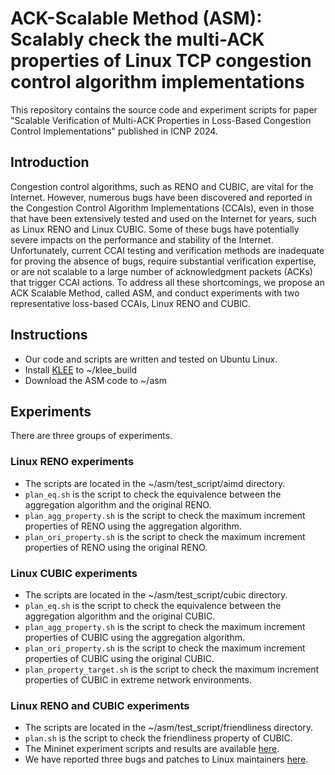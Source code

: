 # ACK-Scalable Method (ASM): Scalably check the multi-ACK properties of Linux TCP congestion control algorithm implementations


This repository contains the source code and experiment scripts for paper "Scalable Verification of Multi-ACK Properties in Loss-Based Congestion Control Implementations" published in ICNP 2024. 

## Introduction

Congestion control algorithms, such as RENO and CUBIC, are vital for the Internet. However, numerous bugs have been discovered and reported in the Congestion Control Algorithm Implementations (CCAIs), even in those that have been extensively tested and used on the Internet for years, such as Linux RENO and Linux CUBIC. Some of these bugs have potentially severe impacts on the performance and stability of the Internet. Unfortunately, current CCAI testing and verification methods are inadequate for proving the absence of bugs, require substantial verification expertise, or are not scalable to a large number of acknowledgment packets (ACKs) that trigger CCAI actions. To address all these shortcomings, we propose an ACK Scalable Method, called ASM, and conduct experiments with two representative loss-based CCAIs, Linux RENO and CUBIC.

## Instructions

* Our code and scripts are written and tested on Ubuntu Linux. 
* Install [KLEE](https://klee-se.org/) to ~/klee_build
* Download the ASM code to ~/asm

## Experiments

There are three groups of experiments.

### Linux RENO experiments

* The scripts are located in the ~/asm/test_script/aimd directory.
* `plan_eq.sh` is the script to check the equivalence between the aggregation algorithm and the original RENO.
* `plan_agg_property.sh` is the script to check the maximum increment properties of RENO using the aggregation algorithm.
* `plan_ori_property.sh` is the script to check the maximum increment properties of RENO using the original RENO.

### Linux CUBIC experiments

* The scripts are located in the ~/asm/test_script/cubic directory.
* `plan_eq.sh` is the script to check the equivalence between the aggregation algorithm and the original CUBIC.
* `plan_agg_property.sh` is the script to check the maximum increment properties of CUBIC using the aggregation algorithm.
* `plan_ori_property.sh` is the script to check the maximum increment properties of CUBIC using the original CUBIC.
* `plan_property_target.sh` is the script to check the maximum increment properties of CUBIC in extreme network environments.

### Linux RENO and CUBIC experiments

* The scripts are located in the ~/asm/test_script/friendliness directory.
* `plan.sh` is the script to check the friendliness property of CUBIC.
* The Mininet experiment scripts and results are available [here](https://github.com/zmrui/tcp_cubic_fix).
* We have reported three bugs and patches to Linux maintainers [here](https://lore.kernel.org/netdev/20240810223130.379146-1-mrzhang97@gmail.com/t/#u).
